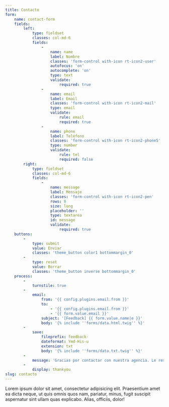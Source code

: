 ```yaml
---
title: Contacto
form:
    name: contact-form
    fields:
        left:
            type: fieldset
            classes: col-md-6
            fields:
                -
                    name: name
                    label: Nombre
                    classes: 'form-control with-icon rt-icon2-user'
                    autofocus: 'on'
                    autocomplete: 'on'
                    type: text
                    validate:
                        required: true
                -
                    name: email
                    label: Email
                    classes: 'form-control with-icon rt-icon2-mail'
                    type: email
                    validate:
                        rule: email
                        required: true
                -
                    name: phone
                    label: Teléfono
                    classes: 'form-control with-icon rt-icon2-phone5'
                    type: number
                    validate:
                        rule: tel
                        required: false
        right:
            type: fieldset
            classes: col-md-6
            fields:
                -
                    name: message
                    label: Mensaje
                    classes: 'form-control with-icon rt-icon2-pen'
                    rows: 8
                    size: long
                    placeholder: ''
                    type: textarea
                    id: message
                    validate:
                        required: true
    buttons:
        -
            type: submit
            value: Enviar
            classes: 'theme_button color1 bottommargin_0'
        -
            type: reset
            value: Borrar
            classes: 'theme_button inverse bottommargin_0'
    process:
        -
            turnstile: true
        -
            email:
                from: '{{ config.plugins.email.from }}'
                to:
                    - '{{ config.plugins.email.from }}'
                    - '{{ form.value.email }}'
                subject: '[Feedback] {{ form.value.name|e }}'
                body: '{% include ''forms/data.html.twig'' %}'
        -
            save:
                fileprefix: feedback-
                dateformat: Ymd-His-u
                extension: txt
                body: '{% include ''forms/data.txt.twig'' %}'
        -
            message: 'Gracias por contactar con nuestra agencia. Le responderemos a la mayor brevedad posible.'
        -
            display: thankyou
slug: contacto
---
```


Lorem ipsum dolor sit amet, consectetur adipisicing elit. Praesentium amet ea dicta neque, ut quis omnis quos nam, pariatur, minus, fugit suscipit aspernatur sint ullam quas explicabo. Alias, officiis, dolor!